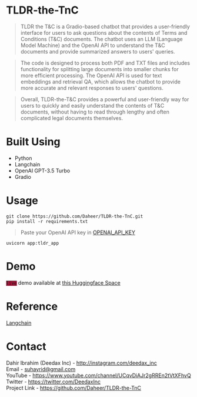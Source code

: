 # TLDR-the-TnC
> TLDR the T&amp;C is a Gradio-based chatbot that provides a user-friendly interface for users to ask questions about the contents of Terms and Conditions (T&C) documents. The chatbot uses an LLM (Language Model Machine) and the OpenAI API to understand the T&C documents and provide summarized answers to users' queries.

> The code is designed to process both PDF and TXT files and includes functionality for splitting large documents into smaller chunks for more efficient processing. The OpenAI API is used for text embeddings and retrieval QA, which allows the chatbot to provide more accurate and relevant responses to users' questions.

> Overall, TLDR-the-T&C provides a powerful and user-friendly way for users to quickly and easily understand the contents of T&C documents, without having to read through lengthy and often complicated legal documents themselves.

# Built Using

- Python
- Langchain
- OpenAI GPT-3.5 Turbo
- Gradio

# Usage

``` 
git clone https://github.com/Daheer/TLDR-the-TnC.git 
pip install -r requirements.txt
```
> Paste your OpenAI API key in [OPENAI_API_KEY](OPENAI_API_KEY.txt)
```
uvicorn app:tldr_app
```

# Demo

<code style="background-color:#a61237">live</code> demo available at [this Huggingface Space](https://huggingface.co/spaces/deedax/TLDR-the-TnC)

# Reference

[Langchain](https://langchain.readthedocs.io/)

# Contact

Dahir Ibrahim (Deedax Inc) - http://instagram.com/deedax_inc <br>
Email - suhayrid@gmail.com <br>
YouTube - https://www.youtube.com/channel/UCqvDiAJr2gRREn2tVtXFhvQ <br>
Twitter - https://twitter.com/DeedaxInc <br>
Project Link - https://github.com/Daheer/TLDR-the-TnC
